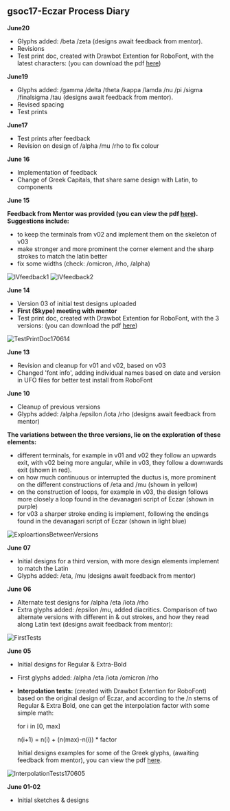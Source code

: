 ## **gsoc17-Eczar Process Diary**

**June20**
- Glyphs added: /beta /zeta (designs await feedback from mentor).
- Revisions
- Test print doc, created with Drawbot Extention for RoboFont, with the latest characters: (you can download the pdf [here](https://github.com/eellak/gsoc17-Eczar/raw/master/GSoC17_Process/02_TestDocs/PrintTests/TestPrintDoc170614.pdf))

**June19**
- Glyphs added: /gamma /delta /theta /kappa /lamda /nu /pi /sigma /finalsigma /tau (designs await feedback from mentor).
- Revised spacing
- Test prints

**June17**
- Test prints after feedback
- Revision on design of /alpha /mu /rho to fix colour

**June 16**
- Implementation of feedback
- Change of Greek Capitals, that share same design with Latin, to components

**June 15**

**Feedback from Mentor was provided (you can view the pdf [here](https://github.com/eellak/gsoc17-Eczar/blob/master/GSoC17_Process/00_Feedback/170615-IVfeedback.pdf)). Suggestions include:**
- to keep the terminals from v02 and implement them on the skeleton of v03
- make stronger and more prominent the corner element and the sharp strokes
to match the latin better
- fix some widths (check: /omicron, /rho, /alpha)


![IVfeedback1](https://github.com/eellak/gsoc17-Eczar/blob/master/GSoC17_Process/03_ScreenshotsForProcessDiary/170615-IVfeedback1.png?raw=true)
![IVfeedback2](https://github.com/eellak/gsoc17-Eczar/blob/master/GSoC17_Process/03_ScreenshotsForProcessDiary/170615-IVfeedback2.png?raw=true)

**June 14**
- Version 03 of initial test designs uploaded
- **First (Skype) meeting with mentor**
- Test print doc, created with Drawbot Extention for RoboFont, with the 3 versions: (you can download the pdf [here](https://github.com/eellak/gsoc17-Eczar/raw/master/GSoC17_Process/02_TestDocs/PrintTests/TestPrintDoc170614.pdf))

![TestPrintDoc170614](https://github.com/eellak/gsoc17-Eczar/blob/master/GSoC17_Process/02_TestDocs/PrintTests/TestPrintDoc170614.png?raw=true)

**June 13**
- Revision and cleanup for v01 and v02, based on v03
- Changed 'font info', adding individual names based on date and version in UFO files for better test install from RoboFont

**June 10**
- Cleanup of previous versions
- Glyphs added: /alpha /epsilon /iota /rho (designs await feedback from mentor)

**The variations between the three versions, lie on the exploration of these elements:**
- different terminals, for example in v01 and v02 they follow an upwards exit, with v02 being more angular, while in v03, they follow a downwards exit (shown in red).
- on how much continuous or interrupted the ductus is, more prominent on the different constructions of /eta and /mu (shown in yellow)
- on the construction of loops, for example in v03, the design follows more closely a loop found in the devanagari script of Eczar (shown in purple)
- for v03 a sharper stroke ending is implement, following the endings found in the devanagari script of Eczar (shown in light blue)

![ExploartionsBetweenVersions](https://github.com/eellak/gsoc17-Eczar/blob/master/GSoC17_Process/03_ScreenshotsForProcessDiary/170610_ExploartionsBetweenVersion.png?raw=true)

**June 07**
- Initial designs for a third version, with more design elements implement to match the Latin
- Glyphs added: /eta, /mu (designs await feedback from mentor)

**June 06**
- Alternate test designs for /alpha /eta /iota /rho
- Extra glyphs added: /epsilon /mu, added diacritics. Comparison of two alternate
versions with different in & out strokes, and how they read along Latin text (designs await feedback from mentor):

![FirstTests](https://github.com/eellak/gsoc17-Eczar/blob/master/GSoC17_Process/03_ScreenshotsForProcessDiary/170606_01.png?raw=true)

**June 05**
- Initial designs for Regular & Extra-Bold
- First glyphs added: /alpha /eta /iota /omicron /rho
- **Interpolation tests:** (created with Drawbot Extention for RoboFont)
based on the original design of Eczar, and according to the /n stems of Regular & Extra Bold,
one can get the interpolation factor with some simple math:

   for i in [0, max]

   n(i+1) = n(i) + (n(max)-n(i)) * factor

   Initial designs examples for some of the Greek glyphs, (awaiting feedback from mentor), you can view the pdf [here](https://github.com/eellak/gsoc17-Eczar/blob/master/GSoC17_Process/02_TestDocs/InterpolationTests/InterpolationTests170605.pdf).

![InterpolationTests170605](https://github.com/eellak/gsoc17-Eczar/blob/master/GSoC17_Process/02_TestDocs/InterpolationTests/InterpolationTests170605.png?raw=true)

**June 01-02**
- Initial sketches & designs

